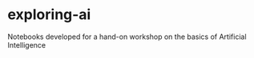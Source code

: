 # exploring-ai

Notebooks developed for a hand-on workshop on the basics of Artificial Intelligence
